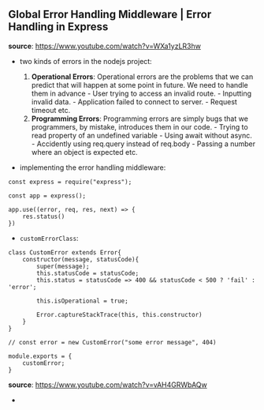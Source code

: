 ## Global Error Handling Middleware | Error Handling in Express

**source**: https://www.youtube.com/watch?v=WXa1yzLR3hw

- two kinds of errors in the nodejs project:

  1. **Operational Errors**: Operational errors are the problems that we can predict that will
     happen at some point in future. We need to handle them in advance - User trying to access an invalid route. - Inputting invalid data. - Application failed to connect to server. - Request timeout etc.
  2. **Programming Errors**: Programming errors are simply bugs that we programmers, by
     mistake, introduces them in our code. - Trying to read property of an undefined variable - Using await without async. - Accidently using req.query instead of req.body - Passing a number where an object is expected etc.

- implementing the error handling middleware:

```
const express = require("express");

const app = express();

app.use((error, req, res, next) => {
    res.status()
})
```

- `customErrorClass`:

```
class CustomError extends Error{
    constructor(message, statusCode){
        super(message);
        this.statusCode = statusCode;
        this.status = statusCode => 400 && statusCode < 500 ? 'fail' : 'error';

        this.isOperational = true;

        Error.captureStackTrace(this, this.constructor)
    }
}

// const error = new CustomError("some error message", 404)

module.exports = {
    customError;
}
```

**source**: https://www.youtube.com/watch?v=vAH4GRWbAQw

-
